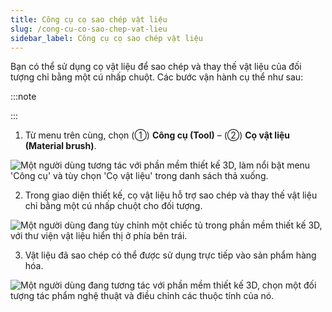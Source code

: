 ```yaml
---
title: Công cụ cọ sao chép vật liệu
slug: /cong-cu-co-sao-chep-vat-lieu
sidebar_label: Công cụ cọ sao chép vật liệu
---
```


Bạn có thể sử dụng cọ vật liệu để sao chép và thay thế vật liệu của đối tượng chỉ bằng một cú nhấp chuột. Các bước vận hành cụ thể như sau:

:::note

:::

1. Từ menu trên cùng, chọn (①) **Công cụ (Tool)** – (②) **Cọ vật liệu (Material brush)**.

![Một người dùng tương tác với phần mềm thiết kế 3D, làm nổi bật menu 'Công cụ' và tùy chọn 'Cọ vật liệu' trong danh sách thả xuống.](https://storage.googleapis.com/jegavn_kb/image_jegavn/207.1.png)

2. Trong giao diện thiết kế, cọ vật liệu hỗ trợ sao chép và thay thế vật liệu chỉ bằng một cú nhấp chuột cho đối tượng.

![Một người dùng đang tùy chỉnh một chiếc tủ trong phần mềm thiết kế 3D, với thư viện vật liệu hiển thị ở phía bên trái.](https://storage.googleapis.com/jegavn_kb/image_jegavn/207.2.png)

3. Vật liệu đã sao chép có thể được sử dụng trực tiếp vào sản phẩm hàng hóa.

![Một người dùng đang tương tác với phần mềm thiết kế 3D, chọn một đối tượng tác phẩm nghệ thuật và điều chỉnh các thuộc tính của nó.](https://storage.googleapis.com/jegavn_kb/image_jegavn/207.3.png)
